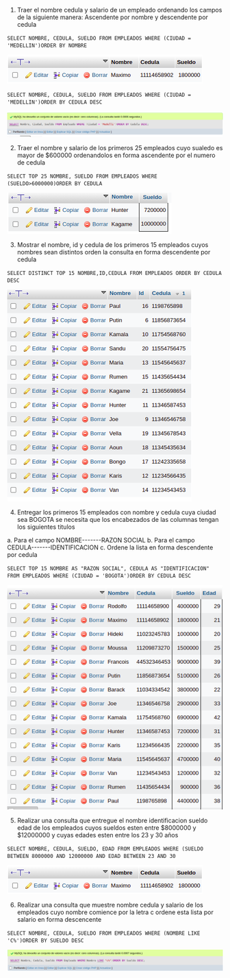 1. Traer el nombre cedula y salario de un empleado ordenando los campos de la siguiente manera: Ascendente por  nombre y descendente por cedula

`SELECT NOMBRE, CEDULA, SUELDO FROM EMPLEADOS WHERE (CIUDAD = 'MEDELLIN')ORDER BY NOMBRE`

![Empleado](img/Empleado.png "Empleado")

`SELECT NOMBRE, CEDULA, SUELDO FROM EMPLEADOS WHERE (CIUDAD = 'MEDELLIN')ORDER BY CEDULA DESC`

![Empleado](img/Empleado_0.1.png "Empleado")

2. Traer el nombre y salario de los primeros 25 empleados cuyo sualedo es mayor de $600000 ordenandolos en forma ascendente por el numero de cedula 

`SELECT TOP 25 NOMBRE, SUELDO FROM EMPLEADOS WHERE (SUELDO>6000000)ORDER BY CEDULA`

![Empleado2](img/Empleado2.png "Empleado2")

3. Mostrar el nombre, id y cedula de los primeros 15 empleados cuyos nombres sean distintos orden la consulta en forma descendente por cedula

`SELECT DISTINCT TOP 15 NOMBRE,ID,CEDULA FROM EMPLEADOS ORDER BY CEDULA DESC`

![Empleado3](img/Empleado3.png "Empleado3")

4. Entregar los primeros 15 empleados con nombre y cedula cuya ciudad sea BOGOTA se necesita que los encabezados de las columnas tengan los siguientes titulos

a. Para el campo NOMBRE-------RAZON SOCIAL
b. Para el campo CEDULA-------IDENTIFICACION 
c. Ordene la lista en forma descendente por cedula 

`SELECT TOP 15 NOMBRE AS "RAZON SOCIAL", CEDULA AS "IDENTIFICACION" FROM EMPLEADOS WHERE (CIUDAD = 'BOGOTA')ORDER BY CEDULA DESC`

![Empleado4](img/Empleado5.png "Empleado4")

5. Realizar una consulta que entregue el nombre identificacion sueldo edad de los empleados cuyos sueldos esten entre $8000000 y $12000000 y cuyas edades esten entre los 23 y 30 años

`SELECT NOMBRE, CEDULA, SUELDO, EDAD FROM EMPLEADOS WHERE (SUELDO BETWEEN 8000000 AND 12000000 AND EDAD BETWEEN 23 AND 30`

![Empleado5](img/Empleado.png "Empleado5")

6. Realizar una consulta que muestre nombre cedula y salario de los empleados cuyo nombre comience por la letra c ordene esta lista por salario en forma descencente

`SELECT NOMBRE, CEDULA, SUELDO FROM EMPLEADOS WHERE (NOMBRE LIKE 'C%')ORDER BY SUELDO DESC`

![Empleado6](img/Empleado6.png "Empleado6")
